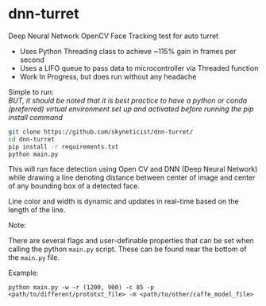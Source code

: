# dnn-turret
Deep Neural Network OpenCV Face Tracking test for auto turret

- Uses Python Threading class to achieve ~115% gain in frames per second
- Uses a LIFO queue to pass data to microcontroller via Threaded function
- Work In Progress, but does run without any headache

Simple to run:
<br>
_BUT, it should be noted that it is best practice to have a python or conda (preferred) virtual environment set up and activated before running the pip install command_

```Bash
git clone https://github.com/skyneticist/dnn-turret/
cd dnn-turret
pip install -r requirements.txt
python main.py
```

This will run face detection using Open CV and DNN (Deep Neural Network) while drawing a line denoting distance between center of image and center of any bounding box of a detected face.

Line color and width is dynamic and updates in real-time based on the length of the line.

Note: 

There are several flags and user-definable properties that can be set when calling the python `main.py` script.
These can be found near the bottom of the `main.py` file.

Example:

```
python main.py -w -r (1200, 900) -c 85 -p <path/to/different/prototxt_file> -m <path/to/other/caffe_model_file> 
```
